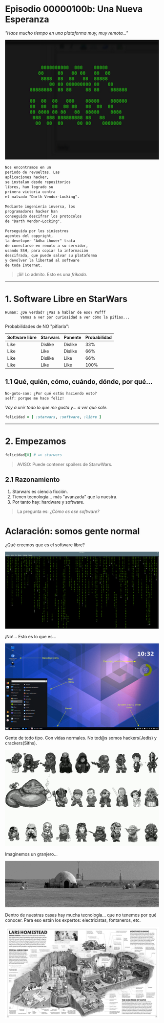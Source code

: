 

# Episodio 00000100b: Una Nueva Esperanza

_"Hace mucho tiempo en una plataforma muy, muy remota..."_

![](images/01-starwars.png)

```
Nos encontramos en un
periodo de revueltas. Las
aplicaciones hacker,
se instalan desde repositorios
libres, han logrado su
primera victoria contra
el malvado "Darth Vendor-Locking".

Mediante ingeniería inversa, los
programadores hacker han
conseguido descifrar los protocolos
de "Darth Vendor-Locking".

Perseguida por los siniestros
agentes del copyright,
la developer "Adha Lhower" trata
de conectarse en remoto a su servidor,
usando SSH, para copiar la información
descifrada, que puede salvar su plataforma
y devolver la libertad al software
de toda Internet.
```

> ¡Si! Lo admito. Esto es una _frikada_.

---

# 1. Software Libre en StarWars

```
Human: ¿De verdad? ¿Vas a hablar de eso? Pufff
       Vamos a ver por curiosidad a ver cómo la pifias...
```

Probabilidades de NO "pifiarla":

| Software libre | Starwars | Ponente | Probabilidad |
| -------------- | -------- | ------- | -------------|
| Like           | Dislike  | Dislike |  33%         |
| Like           | Like     | Dislike |  66%         |
| Like           | Dislike  | Like    |  66%         |
| Like           | Like     | Like    | 100%         |

## 1.1 Qué, quién, cómo, cuándo, dónde, por qué...

```
No-goto-san: ¿Por qué estás haciendo esto?
self: porque me hace feliz!
```

_Voy a unir todo lo que me gusta y... a ver qué sale._

```ruby
felicidad = [ :starwars, :software, :libre ]
```

---

# 2. Empezamos

```ruby
felicidad[0] # => starwars
```

> AVISO: Puede contener spoilers de StarwWars.

## 2.1 Razonamiento

1. Starwars es ciencia ficción.
2. Tienen tecnología... más "avanzada" que la nuestra.
3. Por tanto hay: hardware y software.

> La pregunta es: _¿Cómo es ese software?_


# Aclaración: somos gente normal

¿Qué creemos que es el software libre?

![](images/02-terminal.png)

¡No!... Esto es lo que es...

![](images/03-desktop.png)

Gente de todo tipo. Con vidas normales. No tod@s somos hackers(Jedis) y crackers(Siths).

![](images/04-razas.png)

Imaginemos un granjero...

![](images/05-granja.png)

Dentro de nuestras casas hay mucha tecnología... que no tenemos por qué conocer. Para eso están los expertos: electricistas, fontaneros, etc.

![](images/06-granja.png)

